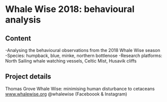 # Whale Wise 2018: behavioural analysis

## Content
-Analysing the behavioural observations from the 2018 Whale Wise season
-Species: humpback, blue, minke, northern bottlenose 
-Research platforms: North Sailing whale watching vessels, Celtic Mist, Husavik cliffs

## Project details
Thomas Grove
Whale Wise: minimising human disturbance to cetaceans
www.whalewise.org
@whalewise (Faceboook & Instagram)
